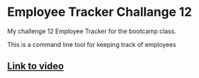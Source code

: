 # Employee Tracker Challange 12

My challenge 12 Employee Tracker for the bootcamp class.

This is a command line tool for keeping track of employees

## [Link to video](https://drive.google.com/file/d/1MwwR4lCZKpTIJ0bKbhK5PoEHNj3cwzt-/view)

